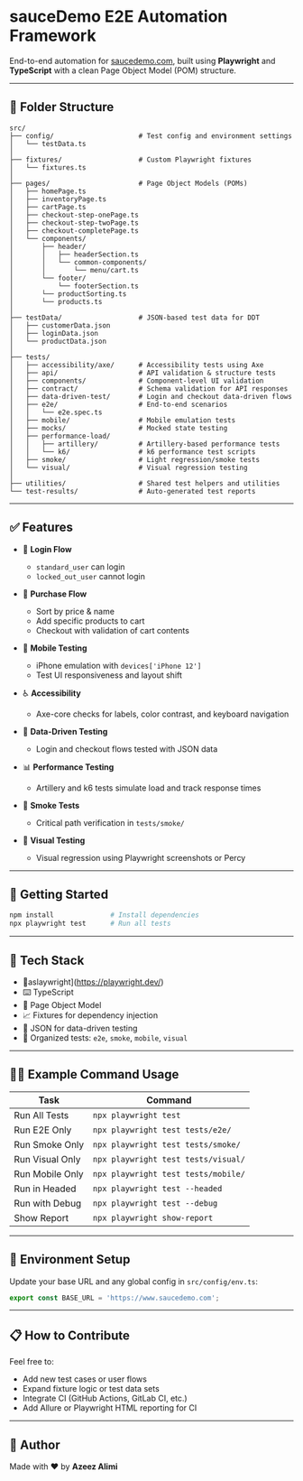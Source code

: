 # sauceDemo E2E Automation Framework

End-to-end automation for [saucedemo.com](https://www.saucedemo.com), built using **Playwright** and **TypeScript** with a clean Page Object Model (POM) structure.

---

## 📂️ Folder Structure

```
src/
├── config/                     # Test config and environment settings
│   └── testData.ts
│
├── fixtures/                   # Custom Playwright fixtures
│   └── fixtures.ts
│
├── pages/                      # Page Object Models (POMs)
│   ├── homePage.ts
│   ├── inventoryPage.ts
│   ├── cartPage.ts
│   ├── checkout-step-onePage.ts
│   ├── checkout-step-twoPage.ts
│   ├── checkout-completePage.ts
│   └── components/
│       ├── header/
│       │   ├── headerSection.ts
│       │   └── common-components/
│       │       └── menu/cart.ts
│       └── footer/
│           └── footerSection.ts
│       └── productSorting.ts
│       └── products.ts
│
├── testData/                   # JSON-based test data for DDT
│   ├── customerData.json
│   ├── loginData.json
│   └── productData.json
│
├── tests/
│   ├── accessibility/axe/      # Accessibility tests using Axe
│   ├── api/                    # API validation & structure tests
│   ├── components/             # Component-level UI validation
│   ├── contract/               # Schema validation for API responses
│   ├── data-driven-test/       # Login and checkout data-driven flows
│   ├── e2e/                    # End-to-end scenarios
│   │   └── e2e.spec.ts
│   ├── mobile/                 # Mobile emulation tests
│   ├── mocks/                  # Mocked state testing
│   ├── performance-load/
│   │   ├── artillery/          # Artillery-based performance tests
│   │   └── k6/                 # k6 performance test scripts
│   ├── smoke/                  # Light regression/smoke tests
│   └── visual/                 # Visual regression testing
│
├── utilities/                  # Shared test helpers and utilities
└── test-results/               # Auto-generated test reports
```

---

## ✅ Features

- 🔐 **Login Flow**

  - `standard_user` can login
  - `locked_out_user` cannot login

- 🛒 **Purchase Flow**

  - Sort by price & name
  - Add specific products to cart
  - Checkout with validation of cart contents

- 📱 **Mobile Testing**

  - iPhone emulation with `devices['iPhone 12']`
  - Test UI responsiveness and layout shift

- ♿️ **Accessibility**

  - Axe-core checks for labels, color contrast, and keyboard navigation

- 🔄 **Data-Driven Testing**

  - Login and checkout flows tested with JSON data

- 📊 **Performance Testing**

  - Artillery and k6 tests simulate load and track response times

- 🤪 **Smoke Tests**

  - Critical path verification in `tests/smoke/`

- 📸 **Visual Testing**
  - Visual regression using Playwright screenshots or Percy

---

## 🚀 Getting Started

```bash
npm install              # Install dependencies
npx playwright test      # Run all tests
```

---

## 🧬 Tech Stack

- 🧺aslaywright](https://playwright.dev/)
- ⌨️ TypeScript
- 🧱 Page Object Model
- 📈 Fixtures for dependency injection
- 📀 JSON for data-driven testing
- 📂 Organized tests: `e2e`, `smoke`, `mobile`, `visual`

---

## 👨‍💻 Example Command Usage

| Task            | Command                             |
| --------------- | ----------------------------------- |
| Run All Tests   | `npx playwright test`               |
| Run E2E Only    | `npx playwright test tests/e2e/`    |
| Run Smoke Only  | `npx playwright test tests/smoke/`  |
| Run Visual Only | `npx playwright test tests/visual/` |
| Run Mobile Only | `npx playwright test tests/mobile/` |
| Run in Headed   | `npx playwright test --headed`      |
| Run with Debug  | `npx playwright test --debug`       |
| Show Report     | `npx playwright show-report`        |

---

## 📁 Environment Setup

Update your base URL and any global config in `src/config/env.ts`:

```ts
export const BASE_URL = 'https://www.saucedemo.com';
```

---

## 📋 How to Contribute

Feel free to:

- Add new test cases or user flows
- Expand fixture logic or test data sets
- Integrate CI (GitHub Actions, GitLab CI, etc.)
- Add Allure or Playwright HTML reporting for CI

---

## 🧠 Author

Made with ❤️ by **Azeez Alimi**
